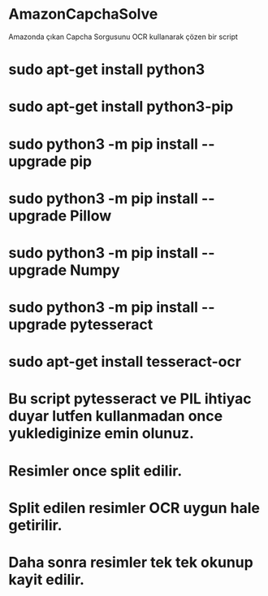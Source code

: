 # AmazonCapchaSolve
Amazonda çıkan Capcha Sorgusunu OCR kullanarak çözen bir script

# sudo apt-get install python3
# sudo apt-get install python3-pip
# sudo python3 -m pip install --upgrade pip
# sudo python3 -m pip install --upgrade Pillow
# sudo python3 -m pip install --upgrade Numpy
# sudo python3 -m pip install --upgrade pytesseract
# sudo apt-get install tesseract-ocr


# Bu script pytesseract ve PIL ihtiyac duyar lutfen kullanmadan once yuklediginize emin olunuz.

# Resimler once split edilir.
# Split edilen resimler OCR uygun hale getirilir.
# Daha sonra resimler tek tek okunup kayit edilir.
